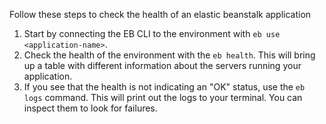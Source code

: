 Follow these steps to check the health of an elastic beanstalk application

1. Start by connecting the EB CLI to the environment with `eb use <application-name>`.
2. Check the health of the environment with the `eb health`. This will bring up a table with different information about the servers running your application.
3. If you see that the health is not indicating an "OK" status, use the `eb logs` command. This will print out the logs to your terminal. You can inspect them to look for failures.
